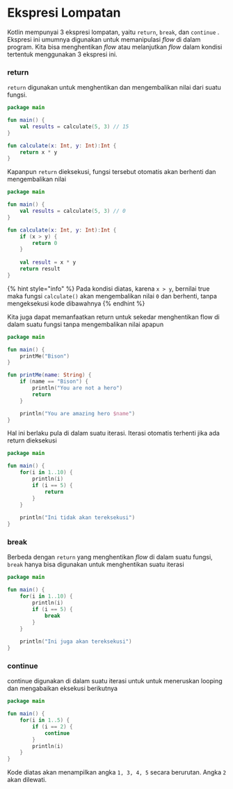 # Ekspresi Lompatan

Kotlin mempunyai 3 ekspresi lompatan, yaitu `return`, `break`, dan `continue` . Ekspresi ini umumnya digunakan untuk memanipulasi _flow_ di dalam program. Kita bisa menghentikan _flow_ atau melanjutkan _flow_ dalam kondisi tertentuk menggunakan 3 ekspresi ini.

### return 

`return`  digunakan untuk menghentikan dan mengembalikan nilai dari suatu fungsi. 

```kotlin
package main

fun main() {
    val results = calculate(5, 3) // 15
}

fun calculate(x: Int, y: Int):Int {
    return x * y
}
```

Kapanpun `return` dieksekusi, fungsi tersebut otomatis akan berhenti dan mengembalikan nilai

```kotlin
package main

fun main() {
    val results = calculate(5, 3) // 0
}

fun calculate(x: Int, y: Int):Int {
    if (x > y) {
        return 0
    }
    
    val result = x * y
    return result
}

```

{% hint style="info" %}
 Pada kondisi diatas, karena `x > y`, bernilai true maka fungsi `calculate()` akan mengembalikan nilai `0` dan berhenti, tanpa mengeksekusi kode dibawahnya
{% endhint %}

Kita juga dapat memanfaatkan return untuk sekedar menghentikan flow di dalam suatu fungsi tanpa mengembalikan nilai apapun

```kotlin
package main

fun main() {
    printMe("Bison")
}

fun printMe(name: String) {
    if (name == "Bison") {
        println("You are not a hero")
        return
    }

    println("You are amazing hero $name")
}
```

Hal ini berlaku pula di dalam suatu iterasi. Iterasi otomatis terhenti jika ada return dieksekusi

```kotlin
package main

fun main() {
    for(i in 1..10) {
        println(i)
        if (i == 5) {
            return
        }
    }
    
    println("Ini tidak akan tereksekusi")
}
```

### break

Berbeda dengan `return` yang menghentikan _flow_ di dalam suatu fungsi, `break` hanya bisa digunakan untuk menghentikan suatu iterasi

```kotlin
package main

fun main() {
    for(i in 1..10) {
        println(i)
        if (i == 5) {
            break
        }
    }
    
    println("Ini juga akan tereksekusi")
}
```

### continue

continue digunakan di dalam suatu iterasi untuk untuk meneruskan looping dan mengabaikan eksekusi berikutnya

```kotlin
package main

fun main() {
    for(i in 1..5) {
        if (i == 2) {
            continue
        }
        println(i)
    }
}
```

Kode diatas akan menampilkan angka `1, 3, 4, 5` secara berurutan. Angka `2` akan dilewati.


